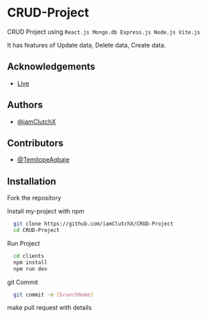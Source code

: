 

# CRUD-Project

CRUD Project using ```React.js Mongo.db Express.js Node.js Vite.js```

It has features of Update data, Delete data, Create data. 


## Acknowledgements

 - [Live](https://crud-project-clients-brqg.vercel.app/)
 

## Authors

- [@iamClutchX](https://www.github.com/iamClutchX)

## Contributors
- [@TemitopeAgbaje](https://www.github.com/TemitopeAgbaje)


## Installation

Fork the repository 

Install my-project with npm
```bash
  git clone https://github.com/iamClutchX/CRUD-Project
  cd CRUD-Project
```
Run Project
```bash
  cd clients
  npm install
  npm run dev
```
git Commit 
```bash
  git commit -m [branchName]
```
make pull request with details
